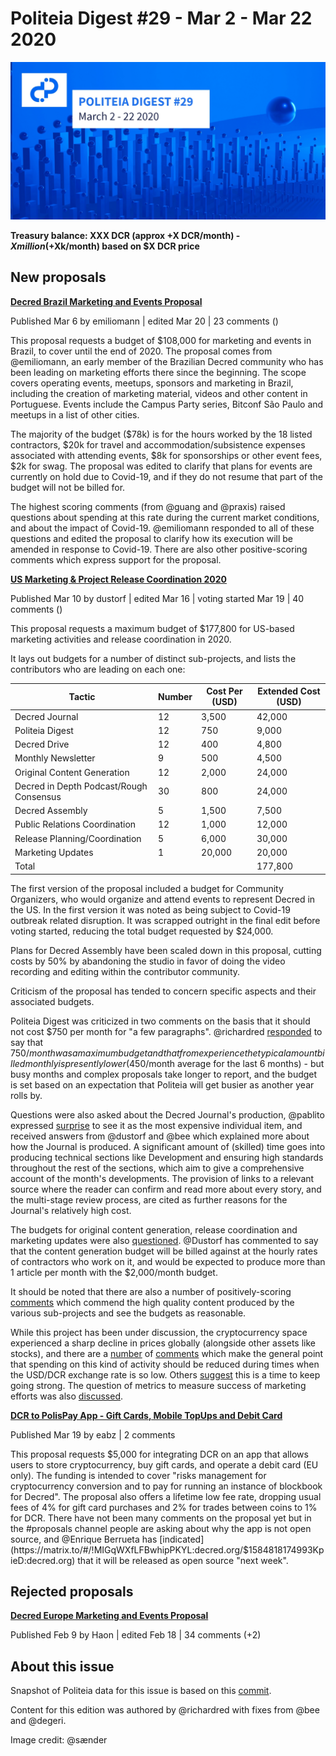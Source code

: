 # Politeia Digest #29 - Mar 2 - Mar 22 2020

![Image credit: @sænder](img/issue029/029-title.jpg)

**Treasury balance: XXX DCR (approx +X DCR/month) - $X million (+$Xk/month) based on $X DCR price**

## New proposals

**[Decred Brazil Marketing and Events Proposal](https://proposals.decred.org/proposals/bc20f986c3ea2fed2ea074c377a89f1a4b956ea0d527a8b6c099a5a8f175beb5)**

Published Mar 6 by emiliomann | edited Mar 20 | 23 comments ()

This proposal requests a budget of $108,000 for marketing and events in Brazil, to cover until the end of 2020. The proposal comes from @emiliomann, an early member of the Brazilian Decred community who has been leading on marketing efforts there since the beginning. The scope covers operating events, meetups, sponsors and marketing in Brazil, including the creation of marketing material, videos and other content in Portuguese. Events include the Campus Party series, Bitconf São Paulo and meetups in a list of other cities.

The majority of the budget ($78k) is for the hours worked by the 18 listed contractors, $20k for travel and accommodation/subsistence expenses associated with attending events, $8k for sponsorships or other event fees, $2k for swag. The proposal was edited to clarify that plans for events are currently on hold due to Covid-19, and if they do not resume that part of the budget will not be billed for.

The highest scoring comments (from @guang and @praxis) raised questions about spending at this rate during the current market conditions, and about the impact of Covid-19. @emiliomann responded to all of these questions and edited the proposal to clarify how its execution will be amended in response to Covid-19. There are also other positive-scoring comments which express support for the proposal.

**[US Marketing & Project Release Coordination 2020](https://proposals.decred.org/proposals/c830ea5afea45a0aabf4092d1bea51fb10b8bfa2d8474aac03224f0f94d3d1af)**

Published Mar 10 by dustorf | edited Mar 16 | voting started Mar 19 | 40 comments ()

This proposal requests a maximum budget of $177,800 for US-based marketing activities and release coordination in 2020.

It lays out budgets for a number of distinct sub-projects, and lists the contributors who are leading on each one:

| Tactic                                  | Number | Cost Per (USD) | Extended Cost (USD) |
| --------------------------------------- | ------ | -------------- | ------------------- |
| Decred Journal                          | 12     | 3,500          | 42,000              |
| Politeia Digest                         | 12     | 750            | 9,000               |
| Decred Drive                            | 12     | 400            | 4,800               |
| Monthly Newsletter                      | 9      | 500            | 4,500               |
| Original Content Generation             | 12     | 2,000          | 24,000              |
| Decred in Depth Podcast/Rough Consensus | 30     | 800            | 24,000              |
| Decred Assembly                         | 5      | 1,500          | 7,500               |
| Public Relations Coordination           | 12     | 1,000          | 12,000              |
| Release Planning/Coordination           | 5      | 6,000          | 30,000              |
| Marketing Updates                       | 1      | 20,000         | 20,000              |
| Total                                   |        |                | 177,800             |

The first version of the proposal included a budget for Community Organizers, who would organize and attend events to represent Decred in the US. In the first version it was noted as being subject to Covid-19 outbreak related disruption. It was scrapped outright in the final edit before voting started, reducing the total budget requested by $24,000.

Plans for Decred Assembly have been scaled down in this proposal, cutting costs by 50% by abandoning the studio in favor of doing the video recording and editing within the contributor community.

Criticism of the proposal has tended to concern specific aspects and their associated budgets.

Politeia Digest was criticized in two comments on the basis that it should not cost $750 per month for "a few paragraphs". @richardred [responded](https://proposals.decred.org/proposals/c830ea5afea45a0aabf4092d1bea51fb10b8bfa2d8474aac03224f0f94d3d1af/comments/11) to say that $750/month was a maximum budget and that from experience the typical amount billed monthly is presently lower ($450/month average for the last 6 months) - but busy months and complex proposals take longer to report, and the budget is set based on an expectation that Politeia will get busier as another year rolls by.

Questions were also asked about the Decred Journal's production, @pablito expressed [surprise](https://proposals.decred.org/proposals/c830ea5afea45a0aabf4092d1bea51fb10b8bfa2d8474aac03224f0f94d3d1af/comments/1) to see it as the most expensive individual item, and received answers from @dustorf and @bee which explained more about how the Journal is produced. A significant amount of (skilled) time goes into producing technical sections like Development and ensuring high standards throughout the rest of the sections, which aim to give a comprehensive account of the month's developments. The provision of links to a relevant source where the reader can confirm and read more about every story, and the multi-stage review process, are cited as further reasons for the Journal's relatively high cost.

The budgets for original content generation, release coordination and marketing updates were also [questioned](https://proposals.decred.org/proposals/c830ea5afea45a0aabf4092d1bea51fb10b8bfa2d8474aac03224f0f94d3d1af/comments/41). @Dustorf has commented to say that the content generation budget will be billed against at the hourly rates of contractors who work on it, and would be expected to produce more than 1 article per month with the $2,000/month budget.

It should be noted that there are also a number of positively-scoring [comments](https://proposals.decred.org/proposals/c830ea5afea45a0aabf4092d1bea51fb10b8bfa2d8474aac03224f0f94d3d1af/comments/7) which commend the high quality content produced by the various sub-projects and see the budgets as reasonable.

While this project has been under discussion, the cryptocurrency space experienced a sharp decline in prices globally (alongside other assets like stocks), and there are a [number](https://proposals.decred.org/proposals/c830ea5afea45a0aabf4092d1bea51fb10b8bfa2d8474aac03224f0f94d3d1af/comments/21) of [comments](https://proposals.decred.org/proposals/c830ea5afea45a0aabf4092d1bea51fb10b8bfa2d8474aac03224f0f94d3d1af/comments/36) which make the general point that spending on this kind of activity should be reduced during times when the USD/DCR exchange rate is so low. Others [suggest](https://proposals.decred.org/proposals/c830ea5afea45a0aabf4092d1bea51fb10b8bfa2d8474aac03224f0f94d3d1af/comments/51) this is a time to keep going strong. The question of metrics to measure success of marketing efforts was also [discussed](https://proposals.decred.org/proposals/c830ea5afea45a0aabf4092d1bea51fb10b8bfa2d8474aac03224f0f94d3d1af/comments/15).

**[DCR to PolisPay App - Gift Cards, Mobile TopUps and Debit Card](https://proposals.decred.org/proposals/d3b16861a7e555db2fdd25b589123f4b6c4289c857fbdff329a4ffb1cb60c4d9)**

Published Mar 19 by eabz | 2 comments

This proposal requests $5,000 for integrating DCR on an app that allows users to store cryptocurrency, buy gift cards, and operate a debit card (EU only). The funding is intended to cover "risks management for cryptocurrency conversion and to pay for running an instance of blockbook for Decred". The proposal also offers a lifetime low fee rate, dropping usual fees of 4% for gift card purchases and 2% for trades between coins to 1% for DCR. There have not been many comments on the proposal yet but in the #proposals channel people are asking about why the app is not open source, and @Enrique Berrueta has [indicated](https://matrix.to/#/!MIGqWXfLFBwhipPKYL:decred.org/$1584818174993KpieD:decred.org) that it will be released as open source "next week".

## Rejected proposals

**[Decred Europe Marketing and Events Proposal](https://proposals.decred.org/proposals/6ceb278ecd96589f5c9dabcd7ce986bc58ebfe2d4dbb793dd5b21818711b453b)**

Published Feb 9 by Haon | edited Feb 18 | 34 comments (+2)

## About this issue

Snapshot of Politeia data for this issue is based on this [commit](https://github.com/decred-proposals/mainnet/tree/e6c828cae46fbd4a9fc058539266af8e5eb43277).

Content for this edition was authored by @richardred with fixes from @bee and @degeri.

Image credit: @sænder
